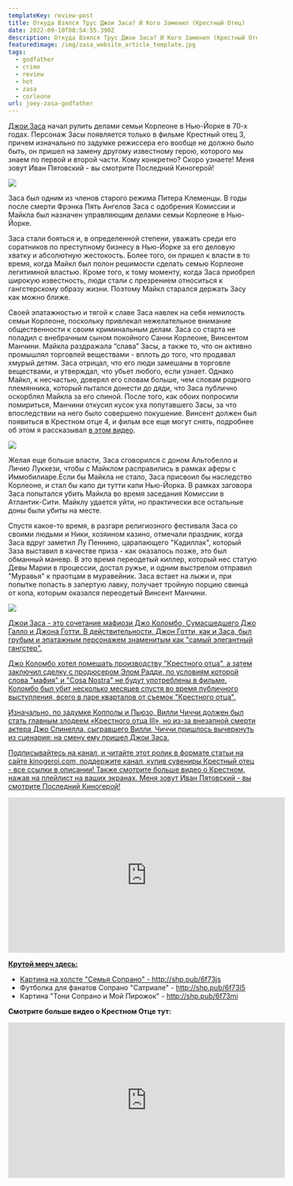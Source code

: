 ```yaml
---
templateKey: review-post
title: Откуда Взялся Трус Джои Заса? И Кого Заменил (Крестный Отец)
date: 2022-09-10T08:54:55.390Z
description: Откуда Взялся Трус Джои Заса? И Кого Заменил (Крестный Отец)
featuredimage: /img/zasa_website_article_template.jpg
tags:
  - godfather
  - crime
  - review
  - hot
  - zasa
  - corleone
url: joey-zasa-godfather
---
```

[Джои Заса](https://youtu.be/sFhvGuzr_fk) начал рулить делами семьи Корлеоне в Нью-Йорке в 70-х годах. Персонаж Засы появляется только в фильме Крестный отец 3, причем изначально по задумке режиссера его вообще не должно было быть, он пришел на замену другому известному герою, которого мы знаем по первой и второй части. Кому конкретно? Скоро узнаете! Меня зовут Иван Пятовский - вы смотрите Последний Киногерой!

![](/img/064_joey_zasa.jpg)

Заса был одним из членов старого режима Питера Клеменцы. В годы после смерти Фрэнка Пять Ангелов Заса с одобрения Комиссии и Майкла был назначен управляющим делами семьи Корлеоне в Нью-Йорке.

Заса стали бояться и, в определенной степени, уважать среди его соратников по преступному бизнесу в Нью-Йорке за его деловую хватку и абсолютную жестокость. Более того, он пришел к власти в то время, когда Майкл был полон решимости сделать семью Корлеоне легитимной властью. Кроме того, к тому моменту, когда Заса приобрел широкую известность, люди стали с презрением относиться к гангстерскому образу жизни. Поэтому Майкл старался держать Засу как можно ближе.

Своей эпатажностью и тягой к славе Заса навлек на себя немилость семьи Корлеоне, поскольку привлекал нежелательное внимание общественности к своим криминальным делам. Заса со старта не поладил с внебрачным сыном покойного Санни Корлеоне, Винсентом Манчини. Майкла раздражала “слава” Засы, а также то, что он активно промышлял торговлей веществами - вплоть до того, что продавал хмурый детям. Заса отрицал, что его люди замешаны в торговле веществами, и утверждал, что убьет любого, если узнает. Однако Майкл, к несчастью, доверял его словам больше, чем словам родного племянника, который пытался донести до дяди, что Заса публично оскорблял Майкла за его спиной. После того, как обоих попросили помириться, Манчини откусил кусок уха попутавшего Засы, за что впоследствии на него было совершено покушение. Винсент должен был появиться в Крестном отце 4, и фильм все еще могут снять, подробнее об этом я рассказывал [в этом видео](https://youtu.be/KucutMXFVd4).



![](/img/018.jpg)

Желая еще больше власти, Заса сговорился с доном Альтобелло и Личио Луккези, чтобы с Майклом расправились в рамках аферы с Иммобилиаре.Если бы Майкла не стало, Заса присвоил бы наследство Корлеоне, и стал бы капо ди тутти капи Нью-Йорка. В рамках заговора Заса попытался убить Майкла во время заседания Комиссии в Атлантик-Сити. Майклу удается уйти, но практически все остальные доны были убиты на месте.

Спустя какое-то время, в разгаре религиозного фестиваля Заса со своими людьми и Ники, хозяином казино, отмечали праздник, когда Заса вдруг заметил Лу Пеннино, царапающего "Кадиллак", который Заза выставил в качестве приза - как оказалось позже, это был обманный маневр. В это время переодетый киллер, который нес статую Девы Марии в процессии, достал ружье, и одним выстрелом отправил "Муравья" к праотцам в муравейник. Заса встает на лыжи и, при попытке попасть в запертую лавку, получает тройную порцию свинца  от копа, которым оказался переодетый Винсент Манчини.

<a href="https://www.youtube.com/channel/UC_YZJoxVlFb5ALSG9Okdmkg?sub_confirmation=1" target="_blank" rel="noreferrer">

![](/img/main.png)

Джои Заcа - это сочетание мафиози Джо Коломбо, Сумасшедшего Джо Галло и Джона Готти. В действительности, Джон Готти, как и Заса, был грубым и эпатажным персонажем знаменитым как "самый элегантный гангстер".

Джо Коломбо хотел помешать производству "Крестного отца", а затем заключил сделку с продюсером Элом Радди, по условиям которой слова "мафия" и "Cosa Nostra" не будут употреблены в фильме. Коломбо был убит несколько месяцев спустя во время публичного выступления, всего в паре кварталов от съемок "Крестного отца".

Изначально, по задумке Копполы и Пьюзо, Вилли Чиччи должен был стать главным злодеем «Крестного отца III», но из-за внезапной смерти актера Джо Спинелла, сыгравшего Вилли, Чиччи пришлось вычеркнуть из сценария: на смену ему пришел Джои Заса.

Подписывайтесь на канал, и читайте этот ролик в формате статьи на сайте kinogeroi.com, поддержите канал, купив сувениры Крестный отец - все ссылки в описании! Также смотрите больше видео о Крестном, нажав на плейлист на ваших экранах. Меня зовут Иван Пятовский - вы смотрите Последний Киногерой!

<div class="video-container"><iframe width="560" height="315" src="https://www.youtube.com/embed/sFhvGuzr_fk" title="YouTube video player" frameborder="0" allow="accelerometer; autoplay; clipboard-write; encrypted-media; gyroscope; picture-in-picture" allowfullscreen></iframe></div>

**Крутой мерч здесь:**

* Картина на холсте "Семья Сопрано" - http://shp.pub/6f73js
* Футболка для фанатов Сопрано "Сатриале" - http://shp.pub/6f73l5
* Картина "Тони Сопрано и Мой Пирожок" - http://shp.pub/6f73mi

**С﻿мотрите больше видео о Крестном Отце тут:**

<div class="video-container"><iframe width="560" height="315" src="https://www.youtube.com/embed/videoseries?list=PLaRY53KtbvWyCgmuVXlYzWM15MxyJRArv" title="YouTube video player" frameborder="0" allow="accelerometer; autoplay; clipboard-write; encrypted-media; gyroscope; picture-in-picture" allowfullscreen></iframe></div>